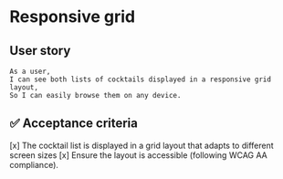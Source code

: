 # Responsive grid

## User story

```
As a user,  
I can see both lists of cocktails displayed in a responsive grid layout,  
So I can easily browse them on any device.
```

## ✅ Acceptance criteria

[x] The cocktail list is displayed in a grid layout that adapts to different screen sizes
[x] Ensure the layout is accessible (following WCAG AA compliance).
